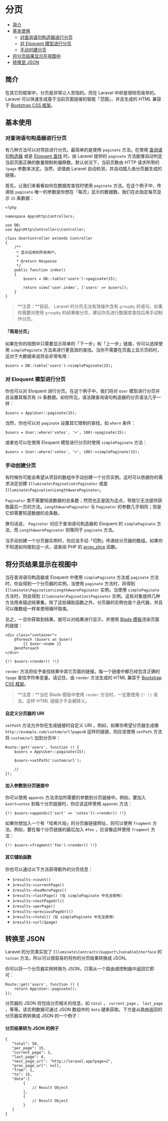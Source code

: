 # 分页

- [简介](#introduction)
- [基本使用](#basic-usage)
    - [对查询语句构造器进行分页](#paginating-query-builder-results)
    - [对 Eloquent 模型进行分页](#paginating-eloquent-results)
    - [手动创建分页](#manually-creating-a-paginator)
- [将分页结果显示在视图中](#displaying-results-in-a-view)
- [转换至 JSON](#converting-results-to-json)

<a name="introduction"></a>
## 简介

在其它的框架中，分页是非常让人苦恼的。而在 Laravel 中却是很轻而易举的。 Laravel 可以快速生成基于当前页面链接的智能「范围」，并且生成的 HTML 兼容于 [Bootstrap CSS 框架](http://getbootstrap.com/)。

<a name="basic-usage"></a>
## 基本使用

<a name="paginating-query-builder-results"></a>
### 对查询语句构造器进行分页

有几种方法可以对项目进行分页。最简单的是使用 `paginate` 方法。在使用 [查询语句构造器](/docs/{{version}}/queries) 或是 [Eloquent 查找](/docs/{{version}}/eloquent) 时。由 Laravel 提供的 `paginate` 方法能够自动判定当前页面正确的数量限制和偏移数。默认状况下，当前页数由 HTTP 请求所带的 `?page` 参数来决定。当然，该值由 Laravel 自动检测，并自动插入由分页器生成的链接。

首先，让我们来看看如何在数据库查找时使用 `paginate` 方法。在这个例子中，传递给 `paginate` 唯一的参数是你想在「每页」显示的数据数。我们在此指定每页显示 `15` 条数据：

    <?php

    namespace App\Http\Controllers;

    use DB;
    use App\Http\Controllers\Controller;

    class UserController extends Controller
    {
        /**
         * 显示应用的所有用户。
         *
         * @return Response
         */
        public function index()
        {
            $users = DB::table('users')->paginate(15);

            return view('user.index', ['users' => $users]);
        }
    }

> **注意：**目前， Laravel 的分页无法有效操作含有 `groupBy` 的语句。如果你需要对使用 `groupBy` 的结果做分页，建议你先进行数据库查找后再手动制作分页。

#### 「简易分页」

如果在你的视图中只需要显示简单的「下一步」和「上一步」链接，你可以选择使用 `simplePaginate` 方法来进行更高效的查找。当你不需要在页面上显示页码时，这对于大数据来说将会非常有用：

    $users = DB::table('users')->simplePaginate(15);

<a name="paginating-eloquent-results"></a>
### 对 Eloquent 模型进行分页

你也可以对 Eloquent 进行分页。在这个例子中，我们将对 `User` 模型进行分页并且设置其每页有 `15` 条数据。如你所见，语法跟查询语句构造器的分页语法几乎一样：

    $users = App\User::paginate(15);

当然，你也可以对 `paginate` 设置其它限制的查找，如 `where` 条件：

    $users = User::where('votes', '>', 100)->paginate(15);

或者也可以在使用 Eloquent 模型进行分页时使用 `simplePaginate` 方法：

    $users = User::where('votes', '>', 100)->simplePaginate(15);

<a name="manually-creating-a-paginator"></a>
### 手动创建分页

有时候你可能会希望从项目的数组中手动创建一个分页实例。这时可以依据你的需求决定创建 `Illuminate\Pagination\Paginator` 或是 `Illuminate\Pagination\LengthAwarePaginator`。

`Paginator` 类不需要知道数据的总条数；然而也正是因为这点，导致它无法提供获取最后一页的方法。`LengthAwarePaginator` 与 `Paginator` 的参数几乎相同；但是它却需要知道数据的总条数。

换句话说， `Paginator` 对应于查询语句构造器和 Eloquent 的 `simplePaginate` 方法，而 `LengthAwarePaginator` 则等同于 `paginate` 方法。

当手动创建一个分页器实例时，你应该手动「切割」传递给分页器的数组。如果你不知道如何做到这一点，请查阅 PHP 的 [array_slice](http://php.net/manual/en/function.array-slice.php) 函数。

<a name="displaying-results-in-a-view"></a>
## 将分页结果显示在视图中

当在查询语句构造器或 Eloquent 中使用 `simplePaginate` 方法或 `paginate` 方法时，你会得到一个分页器的实例。当使用 `paginate` 方法时，将得到 `Illuminate\Pagination\LengthAwarePaginator` 实例。当使用 `simplePaginate` 方法时，则会得到 `Illuminate\Pagination\Paginator` 实例。这些对象提供几种方法用来描述结果集。除了这些辅助函数之外，分页器的实例也是个迭代器，并且可以像数组一样来使用循环取值。

总之，一旦你获取到结果，就可以对结果进行显示，并使用 [Blade 模板](/docs/{{version}}/blade)渲染页面的链接：

    <div class="container">
        @foreach ($users as $user)
            {{ $user->name }}
        @endforeach
    </div>

    {!! $users->render() !!}

`render` 方法将给予查找结果中其它页面的链接。每一个链接中都已经包含正确的 `?page` 查找字符串变量。请记住，由 `render` 方法生成的 HTML 兼容于 [Bootstrap CSS 框架](https://getbootstrap.com)。

> **注意：**当在 Blade 模版中使用 `render` 方法时，一定要使用 `{! !}` 语法，这样 HTML 链接才不会被转义。

#### 自定义分页器的 URI

`setPath` 方法允许你在生成链接时自定义 URI 。例如，如果你希望分页器生成像 `http://example.com/custom/url?page=N` 这样的链接，则应该使用 `setPath` 方法将 `custom/url` 加到分页中：

    Route::get('users', function () {
        $users = App\User::paginate(15);

        $users->setPath('custom/url');

        //
    });

#### 加入参数到分页链接中

你可以使用 `appends` 方法添加所需要的参数到分页链接中。例如，要加入 `&sort=votes` 到每个分页链接时，你应该这样使用 `appends` 方法：

    {!! $users->appends(['sort' => 'votes'])->render() !!}

如果你想加入一个有「哈希片段」的分页器链接网址，则可以使用 `fragment` 方法。例如，要在每个分页链接的最后加入 `#foo` ，应该像这样使用 `fragment` 方法：

    {!! $users->fragment('foo')->render() !!}

#### 其它辅助函数

你也可以通过以下方法获得额外的分页信息：

- `$results->count()`
- `$results->currentPage()`
- `$results->hasMorePages()`
- `$results->lastPage() (在 simplePaginate 中无法使用)`
- `$results->nextPageUrl()`
- `$results->perPage()`
- `$results->previousPageUrl()`
- `$results->total()（在 simplePaginate 中无法使用）`
- `$results->url($page)`

<a name="converting-results-to-json"></a>
## 转换至 JSON

Laravel 的分页类实现了 `Illuminate\Contracts\Support\JsonableInterface` 的 `toJson` 方法，所以可以很容易的将你的分页结果转换成 JSON。

你可以将一个分页器实例转换为 JSON，只需从一个路由或控制器中返回它即可：

    Route::get('users', function () {
        return App\User::paginate();
    });

分页器的 JSON 将包括分页相关的信息，如 `total` ， `current_page` ， `last_page` ，等等。该实例数据可通过 JSON 数组中的 `data` 键来获取。下方是从路由返回的分页器实例转换成 JSON 的一个例子：

#### 分页结果转为 JSON 的例子

    {
       "total": 50,
       "per_page": 15,
       "current_page": 1,
       "last_page": 4,
       "next_page_url": "http://laravel.app?page=2",
       "prev_page_url": null,
       "from": 1,
       "to": 15,
       "data":[
            {
                // Result Object
            },
            {
                // Result Object
            }
       ]
    }


